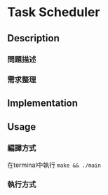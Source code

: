 # Task Scheduler

## Description

### 問題描述

<!--
幫我key一下上次整理的問題目標
-->

### 需求整理

<!--
幫我key一下上次那三個需時做出來的結果
-->

## Implementation

<!--
這邊你可以試著描述一下我們怎模解決問題，這邊你盡量打就好，沒寫到的部份我週二晚會再來修
-->

## Usage

### 編譯方式

在terminal中執行 `make && ./main`

### 執行方式

<!--
這部份就交給你了，把如何使用都稍微描述一下
-->
